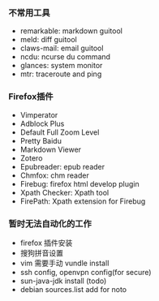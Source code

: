 ### 不常用工具
- remarkable: markdown guitool
- meld: diff guitool
- claws-mail: email guitool
- ncdu: ncurse du command
- glances: system monitor
- mtr: traceroute and ping

### Firefox插件
- Vimperator
- Adblock Plus
- Default Full Zoom Level
- Pretty Baidu
- Markdown Viewer
- Zotero
- Epubreader: epub reader
- Chmfox: chm reader
- Firebug: firefox html develop plugin 
- Xpath Checker: Xpath tool
- FirePath: Xpath extension for Firebug

### 暂时无法自动化的工作
- firefox 插件安装
- 搜狗拼音设置
- vim 需要手动 vundle install
- ssh config, openvpn config(for secure)
- sun-java-jdk install (todo)
- debian sources.list add for noto
